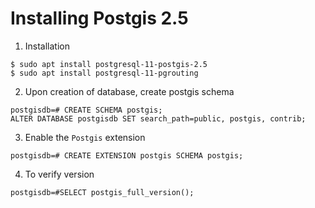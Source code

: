 # Installing Postgis 2.5
1. Installation
```
$ sudo apt install postgresql-11-postgis-2.5
$ sudo apt install postgresql-11-pgrouting
```

2. Upon creation of database, create postgis schema
```
postgisdb=# CREATE SCHEMA postgis;
ALTER DATABASE postgisdb SET search_path=public, postgis, contrib;
```

3. Enable the `Postgis` extension
```
postgisdb=# CREATE EXTENSION postgis SCHEMA postgis;
```

4. To verify version
```
postgisdb=#SELECT postgis_full_version();
```
